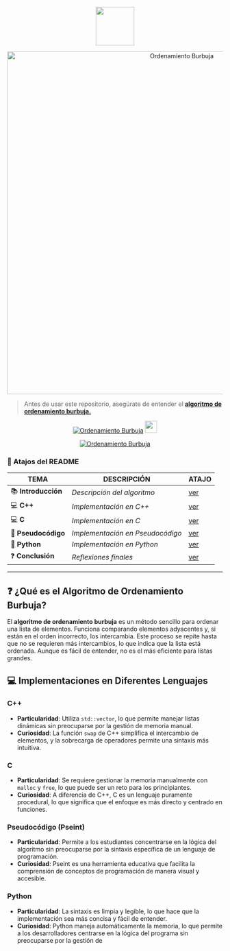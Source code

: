 <p align="center"> 
<a href="https://github.com/LiuDoni2"><img src="http://readme-typing-svg.herokuapp.com?font=mono&size=17&duration=4000&color=F7B11B&center=falso&vCenter=falso&lines=Algoritmo+de+Ordenamiento+Burbuja;Gracias+por+visitar+este+repositorio." height="90px"></a> 
</p>

<p align="center">
<img src="[https://i.imgur.com/tu-imagen.jpg](https://imgur.com/xOn3TKn)" alt="Ordenamiento Burbuja" width="800"/>
  
> Antes de usar este repositorio, asegúrate de entender el **[algoritmo de ordenamiento burbuja.](#-que-es-el-algoritmo-de-ordenamiento-burbuja)** 
</p>

<p align="center">
<a href="#"><img title="Ordenamiento Burbuja" src="https://img.shields.io/badge/Si+te+agrada+el+repositorio+apóyame+con+una+🌟-red?colorA=%255ff0000&colorB=%23017e40&style=for-the-badge"></a> 
<img src="https://i.pinimg.com/originals/d4/3c/90/d43c902873d4db8c85974dfd0798030b.gif" height="28px">
</p>  

<p align="center">
<a href="#"><img title="Ordenamiento Burbuja" src="https://img.shields.io/badge/Lee+todo+el+README-red?colorA=%F77F48FF&colorB=%F77F48FF&style=for-the-badge"></a> 
</p>

### 📍 Atajos del README
| TEMA | DESCRIPCIÓN | ATAJO |
|------|-------------|-------|
| 📚 **Introducción** | *Descripción del algoritmo* | [ver](#-que-es-el-algoritmo-de-ordenamiento-burbuja) |
| 💻 **C++** | *Implementación en C++* | [ver](#c) |
| 💻 **C** | *Implementación en C* | [ver](#c-1) |
| 📜 **Pseudocódigo** | *Implementación en Pseudocódigo* | [ver](#pseudocódigo-pseint) |
| 🐍 **Python** | *Implementación en Python* | [ver](#python) |
| ❓ **Conclusión** | *Reflexiones finales* | [ver](#conclusión) |

----

## ❓ ¿Qué es el Algoritmo de Ordenamiento Burbuja?

El **algoritmo de ordenamiento burbuja** es un método sencillo para ordenar una lista de elementos. Funciona comparando elementos adyacentes y, si están en el orden incorrecto, los intercambia. Este proceso se repite hasta que no se requieren más intercambios, lo que indica que la lista está ordenada. Aunque es fácil de entender, no es el más eficiente para listas grandes.

## 💻 Implementaciones en Diferentes Lenguajes

### C++

- **Particularidad**: Utiliza `std::vector`, lo que permite manejar listas dinámicas sin preocuparse por la gestión de memoria manual.
- **Curiosidad**: La función `swap` de C++ simplifica el intercambio de elementos, y la sobrecarga de operadores permite una sintaxis más intuitiva.

### C

- **Particularidad**: Se requiere gestionar la memoria manualmente con `malloc` y `free`, lo que puede ser un reto para los principiantes.
- **Curiosidad**: A diferencia de C++, C es un lenguaje puramente procedural, lo que significa que el enfoque es más directo y centrado en funciones.

### Pseudocódigo (Pseint)

- **Particularidad**: Permite a los estudiantes concentrarse en la lógica del algoritmo sin preocuparse por la sintaxis específica de un lenguaje de programación.
- **Curiosidad**: Pseint es una herramienta educativa que facilita la comprensión de conceptos de programación de manera visual y accesible.

### Python

- **Particularidad**: La sintaxis es limpia y legible, lo que hace que la implementación sea más concisa y fácil de entender.
- **Curiosidad**: Python maneja automáticamente la memoria, lo que permite a los desarrolladores centrarse en la lógica del programa sin preocuparse por la gestión de
